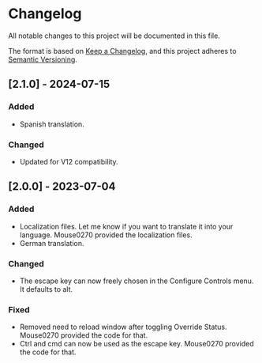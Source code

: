 # Changelog

All notable changes to this project will be documented in this file.

The format is based on [Keep a Changelog](https://keepachangelog.com/en/1.0.0/), and this project adheres to [Semantic Versioning](https://semver.org/spec/v2.0.0.html).

## [2.1.0] - 2024-07-15
### Added
- Spanish translation.

### Changed
- Updated for V12 compatibility.

## [2.0.0] - 2023-07-04
### Added
- Localization files. Let me know if you want to translate it into your language. Mouse0270 provided the localization files.
- German translation.

### Changed
- The escape key can now freely chosen in the Configure Controls menu. It defaults to alt.

### Fixed
- Removed need to reload window after toggling Override Status. Mouse0270 provided the code for that.
- Ctrl and cmd can now be used as the escape key. Mouse0270 provided the code for that.
